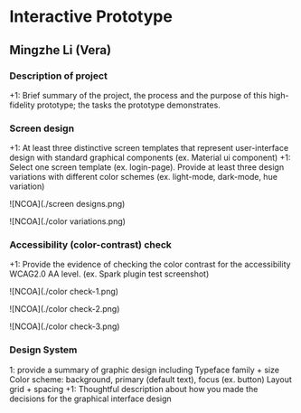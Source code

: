 # Interactive Prototype

## Mingzhe Li (Vera)

### Description of project 

+1: Brief summary of the project, the process and the purpose of this high-fidelity prototype; the tasks the prototype demonstrates.

### Screen design
+1:  At least three distinctive screen templates that represent user-interface design with standard graphical components (ex. Material ui component)
+1: Select one screen template (ex. login-page). Provide at least three design variations with different color schemes (ex. light-mode, dark-mode, hue variation)

![NCOA](./screen designs.png)

![NCOA](./color variations.png)

### Accessibility (color-contrast) check
+1: Provide the evidence of checking the color contrast for the accessibility WCAG2.0 AA level. (ex. Spark plugin test screenshot)

![NCOA](./color check-1.png)

![NCOA](./color check-2.png)

![NCOA](./color check-3.png)

### Design System
1: provide a summary of graphic design including
Typeface family + size
Color scheme: background, primary (default text), focus (ex. button)
Layout grid + spacing
+1: Thoughtful description about how you made the decisions for the graphical interface design 
